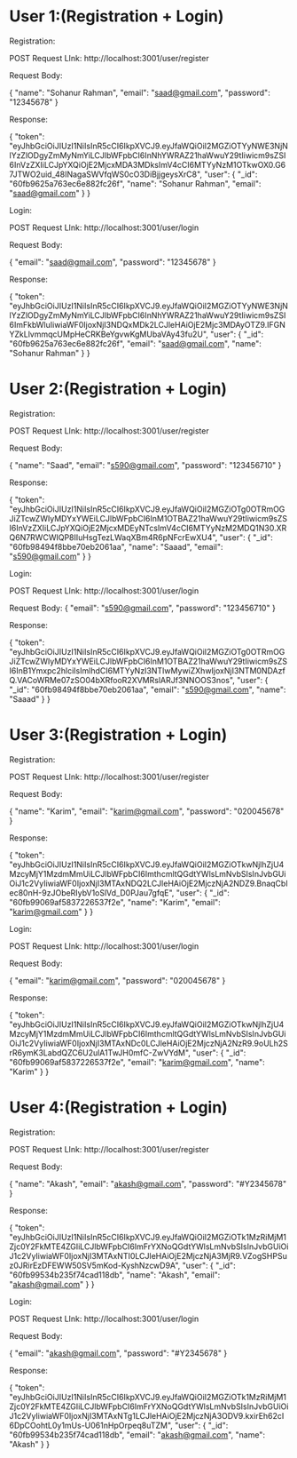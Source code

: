 # User 1:(Registration + Login)

Registration:

POST Request LInk: http://localhost:3001/user/register

Request Body:

{
    "name": "Sohanur Rahman",
    "email": "saad@gmail.com",
    "password": "12345678"
}

Response:

{
    "token": "eyJhbGciOiJIUzI1NiIsInR5cCI6IkpXVCJ9.eyJfaWQiOiI2MGZiOTYyNWE3NjNlYzZlODgyZmMyNmYiLCJlbWFpbCI6InNhYWRAZ21haWwuY29tIiwicm9sZSI6InVzZXIiLCJpYXQiOjE2MjcxMDA3MDksImV4cCI6MTYyNzM1OTkwOX0.G67JTWO2uid_48INagaSWVfqWS0cO3DiBjjgeysXrC8",
    "user": {
        "_id": "60fb9625a763ec6e882fc26f",
        "name": "Sohanur Rahman",
        "email": "saad@gmail.com"
    }
}


Login:

POST Request LInk: http://localhost:3001/user/login

Request Body:

{
    "email": "saad@gmail.com",
    "password": "12345678"
}

Response: 

{
    "token": "eyJhbGciOiJIUzI1NiIsInR5cCI6IkpXVCJ9.eyJfaWQiOiI2MGZiOTYyNWE3NjNlYzZlODgyZmMyNmYiLCJlbWFpbCI6InNhYWRAZ21haWwuY29tIiwicm9sZSI6ImFkbWluIiwiaWF0IjoxNjI3NDQxMDk2LCJleHAiOjE2Mjc3MDAyOTZ9.IFGNYZkLlvmmqcUMpHeCRKBeYgvwKgMUbaVAy43fu2U",
    "user": {
        "_id": "60fb9625a763ec6e882fc26f",
        "email": "saad@gmail.com",
        "name": "Sohanur Rahman"
    }
}



# User 2:(Registration + Login)

Registration:

POST Request LInk: http://localhost:3001/user/register

Request Body:

{
    "name": "Saad",
    "email": "s590@gmail.com",
    "password": "123456710"
}

Response:

{
    "token": "eyJhbGciOiJIUzI1NiIsInR5cCI6IkpXVCJ9.eyJfaWQiOiI2MGZiOTg0OTRmOGJiZTcwZWIyMDYxYWEiLCJlbWFpbCI6InM1OTBAZ21haWwuY29tIiwicm9sZSI6InVzZXIiLCJpYXQiOjE2MjcxMDEyNTcsImV4cCI6MTYyNzM2MDQ1N30.XRQ6N7RWCWIQP8IIuHsgTezLWaqXBm4R6pNFcrEwXU4",
    "user": {
        "_id": "60fb98494f8bbe70eb2061aa",
        "name": "Saaad",
        "email": "s590@gmail.com"
    }
}




Login:

POST Request LInk: http://localhost:3001/user/login

Request Body:
{
    "email": "s590@gmail.com",
    "password": "123456710"
}

Response:

{
    "token": "eyJhbGciOiJIUzI1NiIsInR5cCI6IkpXVCJ9.eyJfaWQiOiI2MGZiOTg0OTRmOGJiZTcwZWIyMDYxYWEiLCJlbWFpbCI6InM1OTBAZ21haWwuY29tIiwicm9sZSI6InB1Ymxpc2hlciIsImlhdCI6MTYyNzI3NTIwMywiZXhwIjoxNjI3NTM0NDAzfQ.VACoWRMe07zSO04bXRfooR2XVMRslARJf3NNOOS3nos",
    "user": {
        "_id": "60fb98494f8bbe70eb2061aa",
        "email": "s590@gmail.com",
        "name": "Saaad"
    }
}



# User 3:(Registration + Login)

Registration:

POST Request LInk: http://localhost:3001/user/register

Request Body:

{
    "name": "Karim",
    "email": "karim@gmail.com",
    "password": "020045678"
}

Response:

{
    "token": "eyJhbGciOiJIUzI1NiIsInR5cCI6IkpXVCJ9.eyJfaWQiOiI2MGZiOTkwNjlhZjU4MzcyMjY1MzdmMmUiLCJlbWFpbCI6ImthcmltQGdtYWlsLmNvbSIsInJvbGUiOiJ1c2VyIiwiaWF0IjoxNjI3MTAxNDQ2LCJleHAiOjE2MjczNjA2NDZ9.BnaqCblec80nH-9zJObeRIybV1oSlVd_D0PJau7gfqE",
    "user": {
        "_id": "60fb99069af5837226537f2e",
        "name": "Karim",
        "email": "karim@gmail.com"
    }
}




Login:

POST Request LInk: http://localhost:3001/user/login

Request Body:

{
    "email": "karim@gmail.com",
    "password": "020045678"
}

Response:

{
    "token": "eyJhbGciOiJIUzI1NiIsInR5cCI6IkpXVCJ9.eyJfaWQiOiI2MGZiOTkwNjlhZjU4MzcyMjY1MzdmMmUiLCJlbWFpbCI6ImthcmltQGdtYWlsLmNvbSIsInJvbGUiOiJ1c2VyIiwiaWF0IjoxNjI3MTAxNDc0LCJleHAiOjE2MjczNjA2NzR9.9oULh2SrR6ymK3LabdQZC6U2ulA1TwJH0mfC-ZwVYdM",
    "user": {
        "_id": "60fb99069af5837226537f2e",
        "email": "karim@gmail.com",
        "name": "Karim"
    }
}




# User 4:(Registration + Login)

Registration:

POST Request LInk: http://localhost:3001/user/register

Request Body:

{
    "name": "Akash",
    "email": "akash@gmail.com",
    "password": "#Y2345678"
}

Response:

{
    "token": "eyJhbGciOiJIUzI1NiIsInR5cCI6IkpXVCJ9.eyJfaWQiOiI2MGZiOTk1MzRiMjM1Zjc0Y2FkMTE4ZGIiLCJlbWFpbCI6ImFrYXNoQGdtYWlsLmNvbSIsInJvbGUiOiJ1c2VyIiwiaWF0IjoxNjI3MTAxNTI0LCJleHAiOjE2MjczNjA3MjR9.VZogSHPSuz0JRirEzDFEWW50SV5mKod-KyshNzcwD9A",
    "user": {
        "_id": "60fb99534b235f74cad118db",
        "name": "Akash",
        "email": "akash@gmail.com"
    }
}




Login:

POST Request LInk: http://localhost:3001/user/login

Request Body:

{
    "email": "akash@gmail.com",
    "password": "#Y2345678"
}

Response:

{
    "token": "eyJhbGciOiJIUzI1NiIsInR5cCI6IkpXVCJ9.eyJfaWQiOiI2MGZiOTk1MzRiMjM1Zjc0Y2FkMTE4ZGIiLCJlbWFpbCI6ImFrYXNoQGdtYWlsLmNvbSIsInJvbGUiOiJ1c2VyIiwiaWF0IjoxNjI3MTAxNTg1LCJleHAiOjE2MjczNjA3ODV9.kxirEh62cI6DpCOohtL0y1mUs-U061nHpOrpeq8uTZM",
    "user": {
        "_id": "60fb99534b235f74cad118db",
        "email": "akash@gmail.com",
        "name": "Akash"
    }
}

